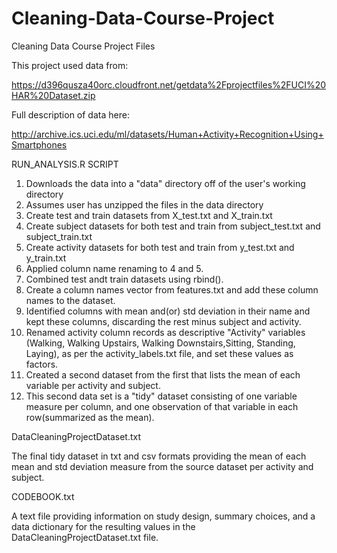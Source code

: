 # Cleaning-Data-Course-Project
Cleaning Data Course Project Files

This project used data from:

https://d396qusza40orc.cloudfront.net/getdata%2Fprojectfiles%2FUCI%20HAR%20Dataset.zip

Full description of data here:

http://archive.ics.uci.edu/ml/datasets/Human+Activity+Recognition+Using+Smartphones

RUN_ANALYSIS.R SCRIPT

1. Downloads the data into a "data" directory off of the user's working directory
2. Assumes user has unzipped the files in the data directory
3. Create test and train datasets from X_test.txt and X_train.txt
4. Create subject datasets for both test and train from subject_test.txt and subject_train.txt
5. Create activity datasets for both test and train from y_test.txt and y_train.txt
6. Applied column name renaming to 4 and 5.
7. Combined test andt train datasets using rbind().
8. Create a column names vector from features.txt and add these column names to the dataset.  
9. Identified columns with mean and(or) std deviation in their name and kept these columns, discarding the rest minus subject and activity.
10. Renamed activity column records as descriptive "Activity" variables (Walking, Walking Upstairs, Walking Downstairs,Sitting, Standing, Laying), as per the activity_labels.txt file, and set these values as factors.
11. Created a second dataset from the first that lists the mean of each variable per activity and subject.
12. This second data set is a "tidy" dataset consisting of one variable measure per column, and one observation of that variable in each row(summarized as the mean). 

DataCleaningProjectDataset.txt 

The final tidy dataset in txt and csv formats providing the mean of each mean and std deviation measure from the source dataset per activity and subject. 

CODEBOOK.txt

A text file providing information on study design, summary choices, and a data dictionary for the resulting values in the DataCleaningProjectDataset.txt file. 



